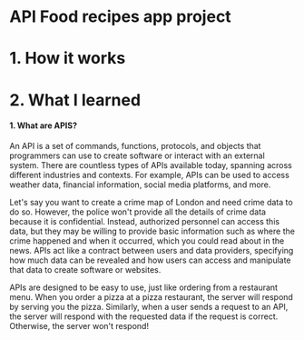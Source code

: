 
# API Food recipes app project  


# 1. How it works


# 2. What I learned
#### 1. What are APIS? <br>
 An API is a set of commands, functions, protocols, and objects that programmers can use to create software or interact with an external system. 
 There are countless types of APIs available today, spanning across different industries and contexts. 
 For example, APIs can be used to access weather data, financial information, social media platforms, and more.

 Let's say you want to create a crime map of London and need crime data to do so. 
 However, the police won't provide all the details of crime data because it is confidential. 
 Instead, authorized personnel can access this data, but they may be willing to provide basic information such as where the crime happened and 
 when it occurred, which you could read about in the news. 
 APIs act like a contract between users and data providers, specifying how much data can be revealed and how users can access and manipulate 
 that data to create software or websites.

 APIs are designed to be easy to use, just like ordering from a restaurant menu. 
 When you order a pizza at a pizza restaurant, the server will respond by serving you the pizza. 
 Similarly, when a user sends a request to an API, the server will respond with the requested data if the request is correct. 
 Otherwise, the server won't respond! 

 
 








